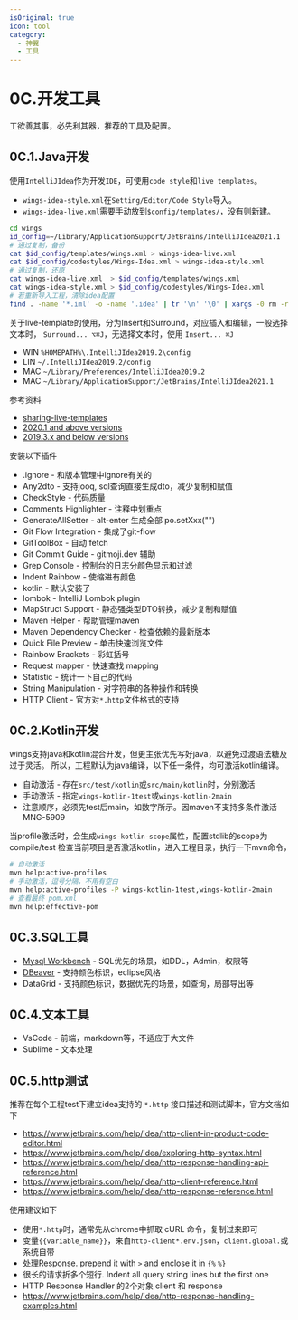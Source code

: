 ```yaml
---
isOriginal: true
icon: tool
category:
  - 神翼
  - 工具
---
```


# 0C.开发工具

工欲善其事，必先利其器，推荐的工具及配置。

## 0C.1.Java开发

使用`IntelliJIdea`作为开发`IDE`，可使用`code style`和`live templates`。

* `wings-idea-style.xml`在`Setting/Editor/Code Style`导入。
* `wings-idea-live.xml`需要手动放到`$config/templates/`，没有则新建。

```bash
cd wings
id_config=~/Library/ApplicationSupport/JetBrains/IntelliJIdea2021.1
# 通过复制，备份
cat $id_config/templates/wings.xml > wings-idea-live.xml
cat $id_config/codestyles/Wings-Idea.xml > wings-idea-style.xml
# 通过复制，还原
cat wings-idea-live.xml  > $id_config/templates/wings.xml
cat wings-idea-style.xml > $id_config/codestyles/Wings-Idea.xml
# 若重新导入工程，清除idea配置
find . -name '*.iml' -o -name '.idea' | tr '\n' '\0' | xargs -0 rm -r
```

关于live-template的使用，分为Insert和Surround，对应插入和编辑，一般选择文本时，
`Surround... ⌥⌘J`，无选择文本时，使用 `Insert... ⌘J`

* WIN `%HOMEPATH%\.IntelliJIdea2019.2\config`
* LIN `~/.IntelliJIdea2019.2/config`
* MAC `~/Library/Preferences/IntelliJIdea2019.2`
* MAC `~/Library/ApplicationSupport/JetBrains/IntelliJIdea2021.1`

参考资料

* [sharing-live-templates](https://www.jetbrains.com/help/idea/sharing-live-templates.html)
* [2020.1 and above versions](https://www.jetbrains.com/help/idea/tuning-the-ide.html#default-dirs)
* [2019.3.x and below versions](https://www.jetbrains.com/help/idea/2019.3/tuning-the-ide.html#default-dirs)

安装以下插件

* .ignore - 和版本管理中ignore有关的
* Any2dto - 支持jooq, sql查询直接生成dto，减少复制和赋值
* CheckStyle - 代码质量
* Comments Highlighter - 注释中划重点
* GenerateAllSetter - alt-enter 生成全部 po.setXxx("")
* Git Flow Integration - 集成了git-flow
* GitToolBox - 自动 fetch
* Git Commit Guide - gitmoji.dev 辅助
* Grep Console - 控制台的日志分颜色显示和过滤
* Indent Rainbow - 使缩进有颜色
* kotlin - 默认安装了
* lombok - IntelliJ Lombok plugin
* MapStruct Support - 静态强类型DTO转换，减少复制和赋值
* Maven Helper - 帮助管理maven
* Maven Dependency Checker - 检查依赖的最新版本
* Quick File Preview - 单击快速浏览文件
* Rainbow Brackets - 彩虹括号
* Request mapper - 快速查找 mapping
* Statistic - 统计一下自己的代码
* String Manipulation - 对字符串的各种操作和转换
* HTTP Client - 官方对`*.http`文件格式的支持

## 0C.2.Kotlin开发

wings支持java和kotlin混合开发，但更主张优先写好java，以避免过渡语法糖及过于灵活。
所以，工程默认为java编译，以下任一条件，均可激活kotlin编译。

* 自动激活 - 存在`src/test/kotlin`或`src/main/kotlin`时，分别激活
* 手动激活 - 指定`wings-kotlin-1test`或`wings-kotlin-2main`
* 注意顺序，必须先test后main，如数字所示。因maven不支持多条件激活 MNG-5909

当profile激活时，会生成`wings-kotlin-scope`属性，配置stdlib的scope为compile/test
检查当前项目是否激活kotlin，进入工程目录，执行一下mvn命令，

```bash
# 自动激活
mvn help:active-profiles
# 手动激活，逗号分隔，不用有空白
mvn help:active-profiles -P wings-kotlin-1test,wings-kotlin-2main
# 查看最终 pom.xml
mvn help:effective-pom
```

## 0C.3.SQL工具

* [Mysql Workbench](https://www.mysql.com/products/workbench/) - SQL优先的场景，如DDL，Admin，权限等
* [DBeaver](https://dbeaver.io) - 支持颜色标识，eclipse风格
* DataGrid - 支持颜色标识，数据优先的场景，如查询，局部导出等

## 0C.4.文本工具

* VsCode - 前端，markdown等，不适应于大文件
* Sublime - 文本处理

## 0C.5.http测试

推荐在每个工程test下建立idea支持的 `*.http` 接口描述和测试脚本，官方文档如下

* <https://www.jetbrains.com/help/idea/http-client-in-product-code-editor.html>
* <https://www.jetbrains.com/help/idea/exploring-http-syntax.html>
* <https://www.jetbrains.com/help/idea/http-response-handling-api-reference.html>
* <https://www.jetbrains.com/help/idea/http-client-reference.html>
* <https://www.jetbrains.com/help/idea/http-response-reference.html>

使用建议如下

* 使用`*.http`时，通常先从chrome中抓取 cURL 命令，复制过来即可
* 变量`{{variable_name}}`，来自`http-client*.env.json`，`client.global.`或系统自带
* 处理Response. prepend it with `>` and enclose it in `{%` `%}`
* 很长的请求折多个短行. Indent all query string lines but the first one
* HTTP Response Handler 的2个对象 client 和 response
* <https://www.jetbrains.com/help/idea/http-response-handling-examples.html>
